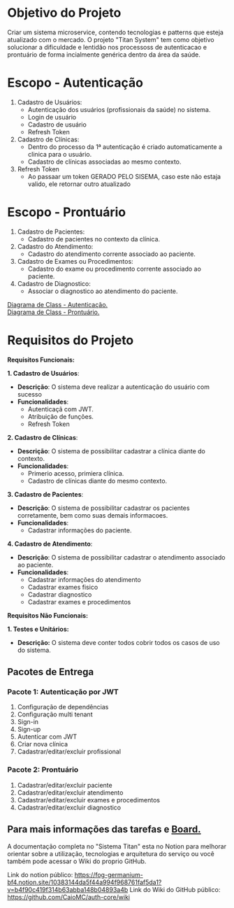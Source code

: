 # Objetivo do Projeto
Criar um sistema microservice, contendo tecnologias e patterns que esteja atualizado com o mercado. O projeto "Titan System" tem como objetivo solucionar a dificuldade e lentidão nos processoss de autenticacao e prontuário de 
forma incialmente genérica dentro da área da saúde.

# Escopo - Autenticação
1. Cadastro de Usuários:
   * Autenticação dos usuários (profissionais da saúde) no sistema.
   * Login de usuário
   * Cadastro de usuário
   * Refresh Token
2. Cadastro de Clínicas:
   * Dentro do processo da 1ª autenticação é criado automaticamente a clinica para o usuário.
   * Cadastro de clínicas associadas ao mesmo contexto.
3. Refresh Token
   * Ao passaar um token GERADO PELO SISEMA, caso este não estaja valido, ele retornar outro atualizado
     
# Escopo - Prontuário  
1. Cadastro de Pacientes:
   * Cadastro de pacientes no contexto da clínica.
3. Cadastro do Atendimento:
   * Cadastro do atendimento corrente associado ao paciente.
4. Cadastro de Exames ou Procedimentos:
   * Cadastro do exame ou procedimento corrente associado ao paciente.
5. Cadastro de Diagnostico:
   * Associar o diagnostico ao atendimento do paciente.

[Diagrama de Class - Autenticação.](https://drive.google.com/file/d/1b2ZfbuJPC8Hl_Ax63KNcNOmy5iB6_-FP/view?usp=sharing)
</br>
[Diagrama de Class - Prontuário.](https://drive.google.com/file/d/1ya_HN1U8zHoBY0eif-SlZtzZEfR68gDM/view?usp=sharing)

# Requisitos do Projeto
**Requisitos Funcionais:**

**1. Cadastro de Usuários**:
   * **Descrição**: O sistema deve realizar a autenticação do usuário com sucesso
   * **Funcionalidades**:
     * Autenticaçã com JWT.
     * Atribuição de funções.
     * Refresh Token
       
**2. Cadastro de Clínicas**:
   * **Descrição**: O sistema de possibilitar cadastrar a clínica diante do contexto.
   * **Funcionalidades**:
     * Primerio acesso, primiera clínica.
     * Cadastro de clínicas diante do mesmo contexto.
       
**3. Cadastro de Pacientes**:
   * **Descrição**: O sistema de possibilitar cadastrar os pacientes corretamente, bem como suas demais informacoes.
   * **Funcionalidades**:
     * Cadastrar informações do paciente.
       
**4. Cadastro de Atendimento**:
   * **Descrição**: O sistema de possibilitar cadastrar o atendimento associado ao paciente.
   * **Funcionalidades**:
     * Cadastrar informações do atendimento
     * Cadastrar exames fisico
     * Cadastrar diagnostico
     * Cadastrar exames e procedimentos
   
**Requisitos Não Funcionais:**
     
**1. Testes e Unitários:**
   * **Descrição:** O sistema deve conter todos cobrir todos os casos de uso do sistema.

## Pacotes de Entrega
### Pacote 1: Autenticação por JWT
  1. Configuração de dependências
  2. Configuração multi tenant
  3. Sign-in
  4. Sign-up
  5. Autenticar com JWT
  6. Criar nova clínica
  7. Cadastrar/editar/excluir profissional

### Pacote 2: Prontuário
  1. Cadastrar/editar/excluir paciente
  2. Cadastrar/editar/excluir atendimento
  3. Cadastrar/editar/excluir exames e procedimentos
  5. Cadastrar/editar/excluir diagnostico
      
Para mais informações das tarefas e [Board.](https://trello.com/b/A4cHrFPL/downstream-titan-system)
---
A documentação completa no "Sistema Titan" esta no Notion para melhorar orientar sobre a utilização, tecnologias e arquitetura do serviço ou você também pode acessar o Wiki do proprio GitHub. 

Link do notion público: https://fog-germanium-bf4.notion.site/10383144da5f44a994f968761faf5da1?v=b4f90c419f314b63abba148b04893a4b
Link do Wiki do GitHub público: https://github.com/CaioMC/auth-core/wiki


